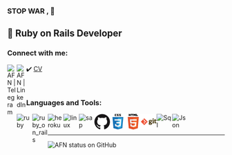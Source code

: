 ### STOP WAR , 👋

## 💎 Ruby on Rails Developer

### Connect with me:

[<img align="left" alt="AFN | Telegram" width="22px" src="https://cdn.jsdelivr.net/npm/simple-icons@v3/icons/telegram.svg" /> ](https://t.me/AFN1187)
[<img align="left" alt="AFN | LinkedIn" width="22px" src="https://cdn.jsdelivr.net/npm/simple-icons@v3/icons/linkedin.svg" />](http://www.linkedin.com/in/AyupovFN)

✔️ [CV](https://ayupovfn.github.io/curriculum-vitae/)

<br />

### Languages and Tools:
<img align="left" alt="ruby"  width="36px"  src="https://api.iconify.design/simple-icons:ruby.svg?color=red" />
<img align="left" alt="ruby_on_rails"  width="36px"  src="https://api.iconify.design/simple-icons:rubyonrails.svg?color=red&height=24" />
<img align="left" alt="heroku"  width="36px"  src="https://api.iconify.design/simple-icons:heroku.svg?color=%236762a6" />
<img align="left" alt="linux"  width="36px"  src="https://api.iconify.design/simple-icons:linuxmint.svg?color=%23b3e483&height=24" />
<img align="left" alt="sap"  width="36px"  src="https://api.iconify.design/simple-icons:sap.svg?color=%23003f86&height=24" />
<img align="left" alt="GitHub" width="36px" src="https://raw.githubusercontent.com/github/explore/78df643247d429f6cc873026c0622819ad797942/topics/github/github.png" />
<img align="left" alt="CSS3" width="36px" src="https://raw.githubusercontent.com/github/explore/80688e429a7d4ef2fca1e82350fe8e3517d3494d/topics/css/css.png" />
<img align="left" alt="HTML5" width="36px" src="https://raw.githubusercontent.com/github/explore/80688e429a7d4ef2fca1e82350fe8e3517d3494d/topics/html/html.png" />
<img align="left" alt="Git" width="36px" src="https://raw.githubusercontent.com/github/explore/80688e429a7d4ef2fca1e82350fe8e3517d3494d/topics/git/git.png" />
<img align="left" alt="Sql" width="36px" src="https://api.iconify.design/logos:sqlite.svg" />
<img align="left" alt="Json" width="36px" src="https://api.iconify.design/logos:json.svg" />

<br />
<br />

---
<img align="left" alt="AFN status on GitHub" src="https://github-readme-stats.vercel.app/api?username=AyupovFN&show_icons=true&hide_border=true" />

[website]: https://codeSTACKr.com
[twitter]: https://twitter.com/codeSTACKr
[youtube]: https://youtube.com/codeSTACKr
[instagram]: https://instagram.com/codeSTACKr
[linkedin]: https://linkedin.com/in/codeSTACKr
[webdevplaylist]: https://www.youtube.com/playlist?list=PLkwxH9e_vrAJ0WbEsFA9W3I1W-g_BTsbt
[jsplaylist]: https://www.youtube.com/playlist?list=PLkwxH9e_vrALRJKu7wfXby3MKeflhTu6B
[cssplaylist]: https://www.youtube.com/playlist?list=PLkwxH9e_vrALSdvZuEh6gqQdmDoDIoqz4
[reactplaylist]: https://www.youtube.com/playlist?list=PLkwxH9e_vrAK4TdffpxKY3QGyHCpxFcQ0

